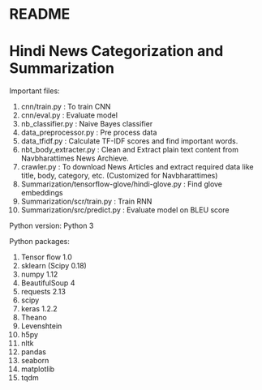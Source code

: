 # README #

# Hindi News Categorization and Summarization
 
Important files:

1. cnn/train.py : To train CNN
2. cnn/eval.py  : Evaluate model
3. nb\_classifier.py : Naive Bayes classifier
4. data\_preprocessor.py : Pre process data
5. data\_tfidf.py : Calculate TF-IDF scores and find important words.
6. nbt\_body\_extracter.py : Clean and Extract plain text content from Navbharattimes News Archieve.
7. crawler.py : To download News Articles and extract required data like title, body, category, etc. (Customized for Navbharattimes)
8. Summarization/tensorflow-glove/hindi-glove.py : Find glove embeddings 
9. Summarization/scr/train.py : Train RNN
10. Summarization/src/predict.py : Evaluate model on BLEU score


Python version:
Python 3

Python packages:

1. Tensor flow 1.0
2. sklearn (Scipy 0.18)
3. numpy 1.12
4. BeautifulSoup 4
5. requests 2.13
6. scipy
7. keras 1.2.2
8. Theano 
9. Levenshtein
10. h5py
11. nltk
12. pandas
13. seaborn
14. matplotlib
15. tqdm
